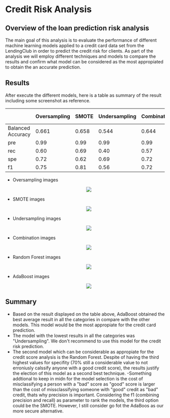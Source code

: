 # Credit Risk Analysis

## Overview of the loan prediction risk analysis
The main goal of this analysis is to evaluate the performance of different machine learning models applied to a credit card data set from the LendingClub in order to predict the credit risk for clients. 
As part of the analysis we will employ different techniques and models to compare the results and confirm what model can be considered as the most appropiated to obtain the an accurate prediction. 

## Results
After execute the different models, here is a table as summary of the result including some screenshot as reference. 

|                    |     Oversampling   |        SMOTE       |    Undersampling   |     Combination    |    Random Forest   |      AdaBoost      | 
|--------------------|--------------------|--------------------|--------------------|--------------------|--------------------|--------------------|
| Balanced Accuracy  |        0.661       |        0.658       |        0.544       |        0.644       |        0.788       |        0.931       |
|        pre         |        0.99        |        0.99        |        0.99        |        0.99        |        0.99        |        0.99        |
|        rec         |        0.60        |        0.69        |        0.40        |        0.57        |        0.87        |        0.94        |
|        spe         |        0.72        |        0.62        |        0.69        |        0.72        |        0.70        |        0.92        |
|        f1          |        0.75        |        0.81        |        0.56        |        0.72        |        0.93        |        0.97        |

- Oversampling images
  <p align="center"><img src="https://user-images.githubusercontent.com/88695570/146699700-bfe82972-81f8-4a3b-9bbd-cdd994f3e1ed.png">

- SMOTE images 
  <p align="center"><img src="https://user-images.githubusercontent.com/88695570/146700008-028d2e1d-e264-424a-b48e-80327ee97a86.png">
  
- Undersampling images
  <p align="center"><img src="https://user-images.githubusercontent.com/88695570/146700033-a674f082-7980-4136-96f9-27991da12ce7.png">
  
- Combination images
  <p align="center"><img src="https://user-images.githubusercontent.com/88695570/146700039-35c700ff-9e08-4b4d-ab83-5e3e077c6d13.png">

- Random Forest images
  <p align="center"><img src="https://user-images.githubusercontent.com/88695570/146700373-1c2403e0-d26e-4880-9f5c-83a92e799fae.png">

- AdaBoost images
  <p align="center"><img src="https://user-images.githubusercontent.com/88695570/146700385-6f48cace-900e-46fc-9358-6e2409e65cfd.png">

## Summary

- Based on the result displayed on the table above, AdaBoost obtained the best average result in all the categories in compare with the other models. This model would be the most appropiate for the credit card prediction. 
- The model with the lowest results in all the categories was "Undersampling". We don't recommend to use this model for the credit risk prediction. 
- The second model which can be considerable as appropiate for the credit score analysis is the Random Forest. Despite of having the third highest values for specifity (70% still a considerable value to not erroniusly calssify anyone with a good credit score), the results justify the election of this model as a second best technique.
-Something addtional to keep in midn for the model selection is the cost of misclassifying a person with a "bad" score as "good" score is larger than the cost of missclassifying someone with "good" credit as "bad" credit, thats why precision is important. Considering the f1 (combining precision and recall) as parameter to rank the models, the third option could be the SMOTE. However, I still consider go fot the AdaBoos as our more secure alternative. 
